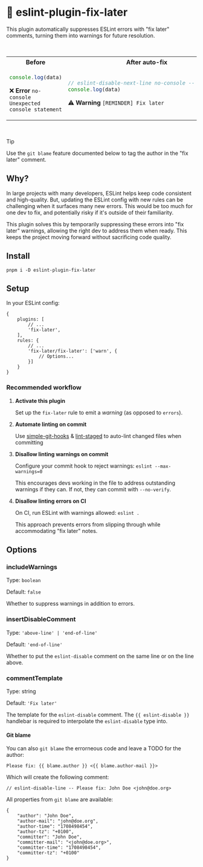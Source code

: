 # 📌 eslint-plugin-fix-later

This plugin automatically suppresses ESLint errors with "fix later" comments, turning them into warnings for future resolution.

<br>

<table>
<tr>
<th align="center">
Before
</th>
<th align="center">
After auto-fix
</th>
</tr>
<tr>
<td>

```js
console.log(data)
```
<p align="center">

❌ **Error** `no-console Unexpected console statement`
</p>
</td>
<td>

```js
// eslint-disable-next-line no-console -- Fix later
console.log(data)
```
<p align="center">

⚠️ **Warning** `[REMINDER] Fix later`
</p>
</td>
</tr>
</table>

<br>

> [!TIP]
> Use the `git blame` feature documented below to tag the author in the "fix later" comment.


## Why?

In large projects with many developers, ESLint helps keep code consistent and high-quality. But, updating the ESLint config with new rules can be challenging when it surfaces many new errors. This would be too much for one dev to fix, and potentially risky if it's outside of their familiarity.

This plugin solves this by temporarily suppressing these errors into "fix later" warnings, allowing the right dev to address them when ready. This keeps the project moving forward without sacrificing code quality.

## Install
```
pnpm i -D eslint-plugin-fix-later
```

## Setup

In your ESLint config:

```json5
{
    plugins: [
        // ...
        'fix-later',
    ],
    rules: {
        // ...
        'fix-later/fix-later': ['warn', {
            // Options...
        }]
    }
}
```

### Recommended workflow

1. **Activate this plugin**

	Set up the `fix-later` rule to emit a _warning_ (as opposed to `errors`).

2. **Automate linting on commit**

	Use [simple-git-hooks](https://github.com/toplenboren/simple-git-hooks) & [lint-staged](https://github.com/lint-staged/lint-staged) to auto-lint changed files when committing

3. **Disallow linting warnings on commit**

	Configure your commit hook to reject warnings: `eslint --max-warnings=0`

	This encourages devs working in the file to address outstanding warnings if they can. If not, they can commit with `--no-verify`.

4. **Disallow linting errors on CI**

	On CI, run ESLint with warnings allowed: `eslint .`

	This approach prevents errors from slipping through while accommodating "fix later" notes.

## Options

### includeWarnings

Type: `boolean`

Default: `false`

Whether to suppress warnings in addition to errors.

### insertDisableComment

Type: `'above-line' | 'end-of-line'`

Default: `'end-of-line'`

Whether to put the `eslint-disable` comment on the same line or on the line above.

### commentTemplate

Type: string

Default: `'Fix later'`

The template for the `eslint-disable` comment. The `{{ eslint-disable }}` handlebar is required to interpolate the `eslint-disable` type into.

#### Git blame

You can also `git blame` the errorneous code and leave a TODO for the author:
```
Please fix: {{ blame.author }} <{{ blame.author-mail }}>
```

Which will create the following comment:
```
// eslint-disable-line -- Please fix: John Doe <john@doe.org>
```

All properties from `git blame` are available:

```json5
{
    "author": "John Doe",
    "author-mail": "john@doe.org",
    "author-time": "1708498454",
    "author-tz": "+0100",
    "committer": "John Doe",
    "committer-mail": "<john@doe.org>",
    "committer-time": "1708498454",
    "committer-tz": "+0100"
}
```
